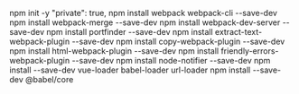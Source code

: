 npm init -y
"private": true,
npm install webpack webpack-cli --save-dev
npm install webpack-merge --save-dev
npm install webpack-dev-server --save-dev
npm install portfinder --save-dev
npm install extract-text-webpack-plugin --save-dev
npm install copy-webpack-plugin --save-dev
npm install html-webpack-plugin --save-dev
npm install friendly-errors-webpack-plugin --save-dev
npm install node-notifier --save-dev
npm install  --save-dev  vue-loader babel-loader url-loader
npm install  --save-dev  @babel/core
